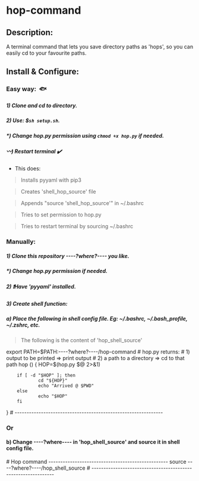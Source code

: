 # hop-command
## Description:
A terminal command that lets you save directory paths as 'hops',
so you can easily cd to your favourite paths.

## Install & Configure:
### Easy way:  :fish:
##### 1) Clone and cd to directory.
##### 2) Use: $**`sh setup.sh`**.
##### *) Change hop.py permission using **`chmod +x hop.py`** if needed.
##### :wavy_dash:) Restart terminal :heavy_check_mark:
- This does:

> Installs pyyaml with pip3

> Creates 'shell_hop_source' file

> Appends "source 'shell_hop_source'" in ~/.bashrc

> Tries to set permission to hop.py

> Tries to restart terminal by sourcing ~/.bashrc


### Manually:
##### 1) Clone this repository ----?where?---- you like.
##### *) Change hop.py permission if needed.
##### 2) :exclamation:Have 'pyyaml' installed.
##### 3) Create shell function:
##### a) Place the following in shell config file.  Eg: ~/.bashrc, ~/.bash_profile, ~/.zshrc, etc.

> The following is the content of 'hop_shell_source'

export PATH=$PATH:----?where?----/hop-command
\# hop.py returns:
\#       1) output to be printed  => print output
\#       2) a path to a directory => cd to that path
hop ()
{
        HOP=$(hop.py $@ 2>&1)
        
        if [ -d "$HOP" ]; then
                cd "${HOP}"
                echo "Arrived @ $PWD"
        else
                echo "$HOP"
        fi
}
\# --------------------------------------------------------------

### Or
#### b) Change ----?where---- in 'hop_shell_source' and source it in shell config file.
\# Hop command --------------------------------------------------
source ----?where?----/hop_shell_source
\# --------------------------------------------------------------



